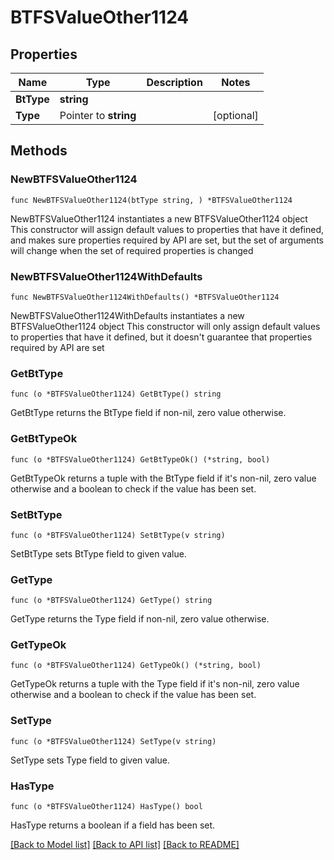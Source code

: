 # BTFSValueOther1124

## Properties

Name | Type | Description | Notes
------------ | ------------- | ------------- | -------------
**BtType** | **string** |  | 
**Type** | Pointer to **string** |  | [optional] 

## Methods

### NewBTFSValueOther1124

`func NewBTFSValueOther1124(btType string, ) *BTFSValueOther1124`

NewBTFSValueOther1124 instantiates a new BTFSValueOther1124 object
This constructor will assign default values to properties that have it defined,
and makes sure properties required by API are set, but the set of arguments
will change when the set of required properties is changed

### NewBTFSValueOther1124WithDefaults

`func NewBTFSValueOther1124WithDefaults() *BTFSValueOther1124`

NewBTFSValueOther1124WithDefaults instantiates a new BTFSValueOther1124 object
This constructor will only assign default values to properties that have it defined,
but it doesn't guarantee that properties required by API are set

### GetBtType

`func (o *BTFSValueOther1124) GetBtType() string`

GetBtType returns the BtType field if non-nil, zero value otherwise.

### GetBtTypeOk

`func (o *BTFSValueOther1124) GetBtTypeOk() (*string, bool)`

GetBtTypeOk returns a tuple with the BtType field if it's non-nil, zero value otherwise
and a boolean to check if the value has been set.

### SetBtType

`func (o *BTFSValueOther1124) SetBtType(v string)`

SetBtType sets BtType field to given value.


### GetType

`func (o *BTFSValueOther1124) GetType() string`

GetType returns the Type field if non-nil, zero value otherwise.

### GetTypeOk

`func (o *BTFSValueOther1124) GetTypeOk() (*string, bool)`

GetTypeOk returns a tuple with the Type field if it's non-nil, zero value otherwise
and a boolean to check if the value has been set.

### SetType

`func (o *BTFSValueOther1124) SetType(v string)`

SetType sets Type field to given value.

### HasType

`func (o *BTFSValueOther1124) HasType() bool`

HasType returns a boolean if a field has been set.


[[Back to Model list]](../README.md#documentation-for-models) [[Back to API list]](../README.md#documentation-for-api-endpoints) [[Back to README]](../README.md)


